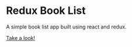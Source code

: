 # Redux Book List

A simple book list app built using react and redux.

[Take a look!](https://jrmatos.github.io/redux-book-list/)
